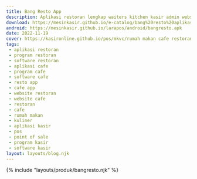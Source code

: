 ```yaml
---
title: Bang Resto App
description: Aplikasi restoran lengkap waiters kitchen kasir admin website online order restoran cafe rumah makan.
download: https://mesinkasir.github.io/e-catalog/bang%20resto%20aplikasi%20restoran.pdf
android: https://mesinkasir.github.io/larapos/android/bangresto.apk
date: 2022-11-19
cover: https://kasironline.github.io/pos/mkvc/rumah makan cafe restoran.webp
tags:
 - aplikasi restoran
 - program restoran
 - software restoran
 - aplikasi cafe
 - program cafe
 - software cafe
 - resto app
 - cafe app
 - website restoran
 - website cafe
 - restoran
 - cafe
 - rumah makan
 - kuliner
 - aplikasi kasir
 - pos
 - point of sale
 - program kasir
 - software kasir
layout: layouts/blog.njk
---
```


{% include "layouts/produk/bangresto.njk" %}
